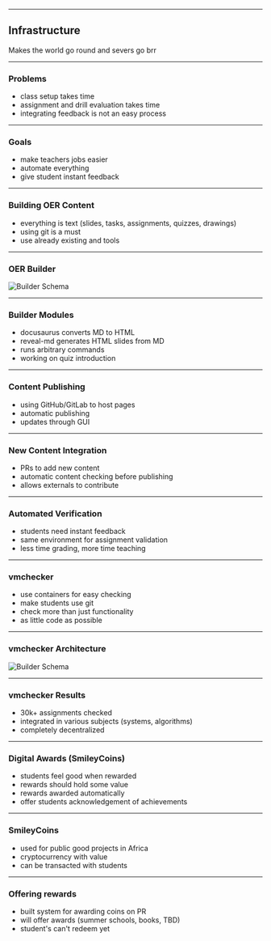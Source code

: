 ---

## Infrastructure

Makes the world go round and severs go brr

----

### Problems

- class setup takes time
- assignment and drill evaluation takes time
- integrating feedback is not an easy process

----

### Goals

- make teachers jobs easier
- automate everything
- give student instant feedback

----

### Building OER Content

- everything is text (slides, tasks, assignments, quizzes, drawings)
- using git is a must
- use already existing and tools

----

### OER Builder

![Builder Schema](media/oer-builder.svg)

----

### Builder Modules

- docusaurus converts MD to HTML
- reveal-md generates HTML slides from MD
- runs arbitrary commands
- working on quiz introduction

----

### Content Publishing

- using GitHub/GitLab to host pages
- automatic publishing
- updates through GUI

----

### New Content Integration

- PRs to add new content
- automatic content checking before publishing
- allows externals to contribute

----

### Automated Verification

- students need instant feedback
- same environment for assignment validation
- less time grading, more time teaching

----

### vmchecker

- use containers for easy checking
- make students use git
- check more than just functionality
- as little code as possible

----

### vmchecker Architecture

![Builder Schema](media/vmchecker-arch.svg)

----

### vmchecker Results

* 30k+ assignments checked
* integrated in various subjects (systems, algorithms)
* completely decentralized

----

### Digital Awards (SmileyCoins)

* students feel good when rewarded
* rewards should hold some value
* rewards awarded automatically
* offer students acknowledgement of achievements

----

### SmileyCoins

* used for public good projects in Africa
* cryptocurrency with value
* can be transacted with students

----

### Offering rewards

* built system for awarding coins on PR
* will offer awards (summer schools, books, TBD)
* student's can't redeem yet
